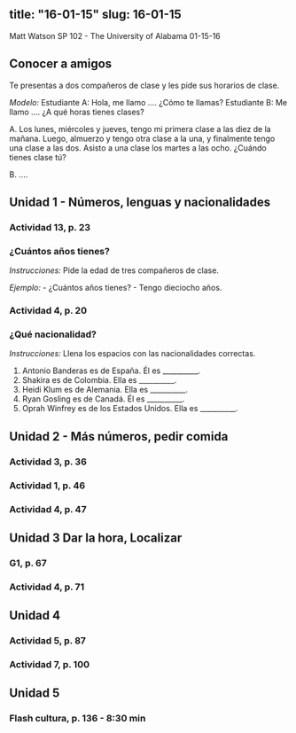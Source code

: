 title: "16-01-15"
slug: 16-01-15
---
Matt Watson
SP 102 - The University of Alabama
01-15-16

## Conocer a amigos

Te presentas a dos compañeros de clase y les pide sus horarios de clase.

*Modelo:* Estudiante A: Hola, me llamo .... ¿Cómo te llamas? Estudiante B: Me llamo .... ¿A qué horas tienes clases?

A. Los lunes, miércoles y jueves, tengo mi primera clase a las diez de la mañana. Luego, almuerzo y tengo otra clase a la una, y finalmente tengo una clase a las dos. Asisto a una clase los martes a las ocho. ¿Cuándo tienes clase tú?

B. ....


## Unidad 1 - Números, lenguas y nacionalidades

### Actividad 13, p. 23

### ¿Cuántos años tienes?

*Instrucciones:* Pide la edad de tres compañeros de clase. 

*Ejemplo:* \- ¿Cuántos años tienes?
\- Tengo dieciocho años. 

### Actividad 4, p. 20

### ¿Qué nacionalidad? 

*Instrucciones:* Llena los espacios con las nacionalidades correctas. 

1.	Antonio Banderas es de España. Él es __________.
2.	Shakira es de Colombia. Ella es __________.
3.	Heidi Klum es de Alemania. Ella es __________. 
4.	Ryan Gosling es de Canadá. Él es __________. 
5.	Oprah Winfrey es de los Estados Unidos. Ella es __________. 
 
## Unidad 2 - Más números, pedir comida

### Actividad 3, p. 36

### Actividad 1, p. 46

### Actividad 4, p. 47

## Unidad 3 Dar la hora, Localizar

### G1, p. 67

### Actividad 4, p. 71

## Unidad 4

### Actividad 5, p. 87

### Actividad 7, p. 100

## Unidad 5

### Flash cultura, p. 136 - 8:30 min
